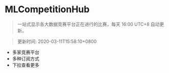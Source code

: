 # MLCompetitionHub

> 一站式显示各大数据竞赛平台正在进行的比赛，每天 16:00 UTC+8 自动更新。
  
> 更新时间: 2020-03-11T15:58:10+0800 

* 多家竞赛平台
* 多种订阅方式
* 下拉查看更多